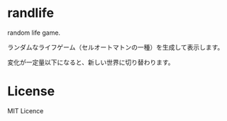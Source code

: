 # randlife
random life game. 

ランダムなライフゲーム（セルオートマトンの一種）を生成して表示します。

変化が一定量以下になると、新しい世界に切り替わります。

# License
MIT Licence
